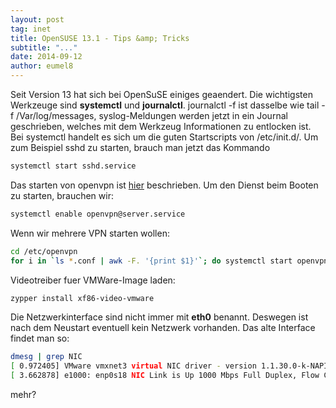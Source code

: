 ```yaml
---
layout: post
tag: inet
title: OpenSUSE 13.1 - Tips &amp; Tricks
subtitle: "..."
date: 2014-09-12
author: eumel8
---
```


Seit Version 13 hat sich bei OpenSuSE einiges geaendert. Die wichtigsten Werkzeuge sind <strong>systemctl</strong> und <strong>journalctl</strong>. journalctl -f ist dasselbe wie tail -f /Var/log/messages, syslog-Meldungen werden jetzt in ein Journal geschrieben, welches mit dem Werkzeug Informationen zu entlocken ist.
<br/>
Bei systemctl handelt es sich um die guten Startscripts von /etc/init.d/. Um zum Beispiel sshd zu starten, brauch man jetzt das Kommando 

```bash
systemctl start sshd.service
```

Das starten von openvpn ist <a href="https://en.opensuse.org/SDB:OpenVPN_Installation_and_Setup">hier</a> beschrieben.
Um den Dienst beim Booten zu starten, brauchen wir:

```bash
systemctl enable openvpn@server.service
```

Wenn wir mehrere VPN starten wollen:

```bash
cd /etc/openvpn
for i in `ls *.conf | awk -F. '{print $1}'`; do systemctl start openvpn@$i.service;done
```

Videotreiber fuer VMWare-Image laden:

```bash
zypper install xf86-video-vmware
```

Die Netzwerkinterface sind nicht immer mit <strong>eth0</strong> benannt. Deswegen ist nach dem Neustart eventuell kein Netzwerk vorhanden. Das alte Interface findet man so:

```bash
dmesg | grep NIC
[ 0.972405] VMware vmxnet3 virtual NIC driver - version 1.1.30.0-k-NAPI
[ 3.662878] e1000: enp0s18 NIC Link is Up 1000 Mbps Full Duplex, Flow Control: None
```

mehr?
